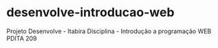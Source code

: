 # desenvolve-introducao-web
Projeto Desenvolve - Itabira
Disciplina - Introdução a programação WEB
PDITA 209
